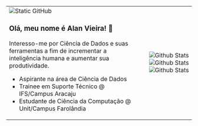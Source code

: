 <table>
  <tr>
    <td>
      <img src="https://img.shields.io/badge/GitHub-Overview-blue?logo=GitHub" alt="Static GitHub">

### Olá, meu nome é Alan Vieira! 👋

<p>Interesso-me por Ciência de Dados e suas ferramentas a fim de incrementar a inteligência humana e aumentar sua produtividade.</p>

<ul style="list-style-type:square;">
  <li>Aspirante na área de Ciência de Dados</li>
  <li>Trainee em Suporte Técnico @ IFS/Campus Aracaju</li>
  <li>Estudante de Ciência da Computação @ Unit/Campus Farolândia</li>
</ul>
    </td>
    <td>
      <img
  align="right"
  src="https://github-readme-stats.vercel.app/api?username=galsett&theme=dark&hide_border=false&include_all_commits=true"
  alt="Github Stats"
/>
<img
  align="right"
  src="https://github-readme-stats.vercel.app/api/top-langs/?username=galsett&theme=dark&hide_border=false&include_all_commits=true&count_private=true&layout=compact"
  alt="Github Stats"
/>
<img
  align="right"
  src="https://github-readme-streak-stats.herokuapp.com/?user=galsett&theme=dark&hide_border=false"
  alt="Github Stats"
/>
    </td>
  </tr>
</table>




